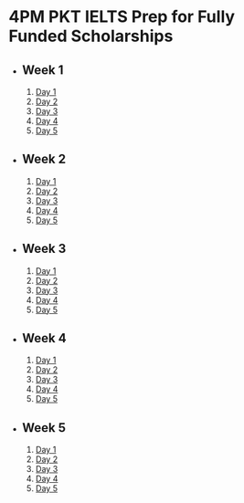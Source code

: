 # 4PM PKT IELTS Prep for Fully Funded Scholarships

- ## Week 1

   1. [Day 1](https://www.facebook.com/iCodeguru/videos/1309003363623961)
   2. [Day 2](https://www.facebook.com/iCodeguru/videos/630015736152605)
   3. [Day 3](https://www.facebook.com/iCodeguru/videos/482071381599490)
   4. [Day 4](https://www.facebook.com/iCodeguru/videos/1335766634440710)
   5. [Day 5](https://www.facebook.com/iCodeguru/videos/574667298774476)

- ## Week 2

   1. [Day 1](https://www.facebook.com/iCodeguru/videos/592044903543638)
   2. [Day 2](https://www.facebook.com/iCodeguru/videos/3264088327100557)
   3. [Day 3](https://www.facebook.com/iCodeguru/videos/3020824674758446)
   4. [Day 4](https://www.facebook.com/iCodeguru/videos/601023082876774)
   5. [Day 5](https://www.facebook.com/iCodeguru/videos/2046866172443475)

- ## Week 3

   1. [Day 1](https://www.facebook.com/iCodeguru/videos/583527191123193)
   2. [Day 2](https://www.facebook.com/iCodeguru/videos/1810107516455717)
   3. [Day 3](https://www.facebook.com/iCodeguru/videos/956384506460560)
   4. [Day 4](https://www.facebook.com/iCodeguru/videos/1601873357091343)
   5. [Day 5](https://www.facebook.com/watch/?v=3469828153325986)

- ## Week 4

   1. [Day 1](https://www.facebook.com/iCodeguru/videos/2737684596404467)
   2. [Day 2](https://www.facebook.com/iCodeguru/videos/596452246584263)
   3. [Day 3](https://www.facebook.com/iCodeguru/videos/1778202002973162)
   4. [Day 4](https://www.facebook.com/iCodeguru/videos/622109260401471)
   5. [Day 5](https://www.facebook.com/iCodeguru/videos/930631145718246)

- ## Week 5

   1. [Day 1](https://www.facebook.com/iCodeguru/videos/643632298347404)
   2. [Day 2](https://www.facebook.com/iCodeguru/videos/1125529155969220)
   3. [Day 3](https://www.facebook.com/iCodeguru/videos/636605765515511)
   4. [Day 4](https://www.facebook.com/iCodeguru/videos/28569521349359522)
   5. [Day 5](https://www.facebook.com/watch/?v=945482291036378)

<!-- - ## Week 6

   1. [Day 1](https://www.facebook.com/iCodeguru/videos/1148041806915823)
   2. [Day 2]()
   3. [Day 3]()
   4. [Day 4]()
   5. [Day 5]() -->

<!-- - ## Week 

   1. [Day 1]()
   2. [Day 2]()
   3. [Day 3]()
   4. [Day 4]()
   5. [Day 5]() -->